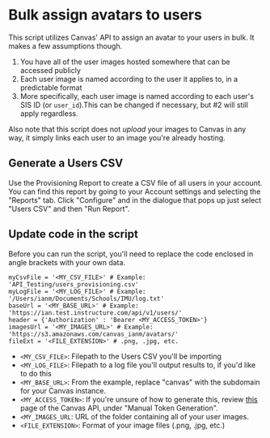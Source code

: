 # Bulk assign avatars to users

This script utilizes Canvas' API to assign an avatar to your users in bulk. It makes a few assumptions though. 

1. You have all of the user images hosted somewhere that can be accessed publicly
2. Each user image is named according to the user it applies to, in a predictable format
3. More specifically, each user image is named according to each user's SIS ID (or `user_id`).This can be changed if necessary, but #2 will still apply regardless.

Also note that this script does not *upload* your images to Canvas in any way, it simply links each user to an image you're already hosting.

## Generate a Users CSV

Use the Provisioning Report to create a CSV file of all users in your account. You can find this report by going to your Account settings and selecting the "Reports" tab. Click "Configure" and in the dialogue that pops up just select "Users CSV" and then "Run Report".

## Update code in the script

Before you can run the script, you'll need to replace the code enclosed in angle brackets with your own data.

	myCsvFile = '<MY_CSV_FILE>' # Example: 'API_Testing/users_provisioning.csv'
	myLogFile = '<MY_LOG_FILE>' # Example: '/Users/ianm/Documents/Schools/IMU/log.txt'
	baseUrl = '<MY_BASE_URL>' # Example: 'https://ian.test.instructure.com/api/v1/users/'
	header = {'Authorization' : 'Bearer <MY_ACCESS_TOKEN>'}
	imagesUrl = '<MY_IMAGES_URL>' # Example: 'https://s3.amazonaws.com/canvas_ianm/avatars/'
	fileExt = '<FILE_EXTENSION>' # .png, .jpg, etc.

* `<MY_CSV_FILE>`: Filepath to the Users CSV you'll be importing
* `<MY_LOG_FILE>`: Filepath to a log file you'll output results to, if you'd like to do this
* `<MY_BASE_URL>`: From the example, replace "canvas" with the subdomain for your Canvas instance.
* `<MY_ACCESS_TOKEN>`: If you're unsure of how to generate this, review [this](https://canvas.instructure.com/doc/api/file.oauth.html) page of the Canvas API, under "Manual Token Generation".
* `<MY_IMAGES_URL`: URL of the folder containing all of your user images.
* `<FILE_EXTENSION>`: Format of your image files (.png, .jpg, etc.)
